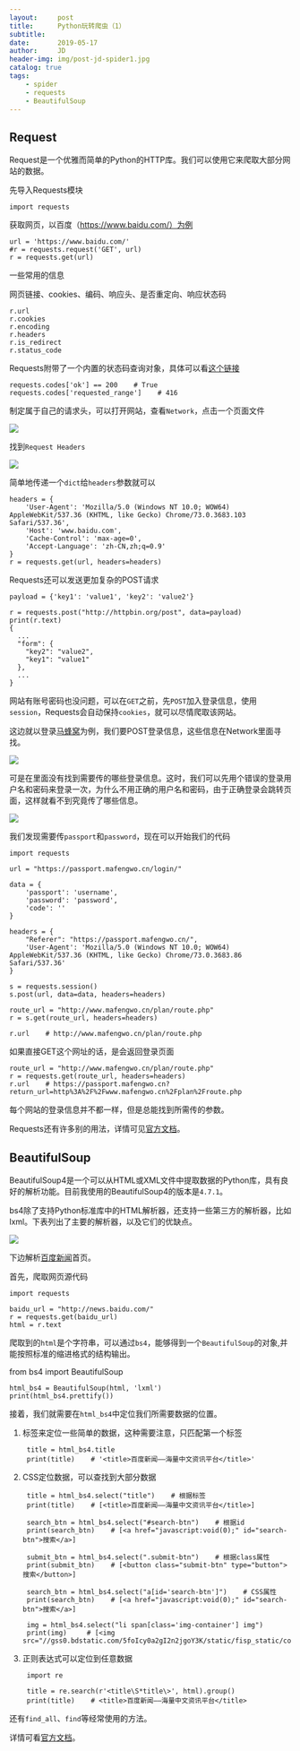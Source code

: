 ```yaml
---
layout:     post
title:      Python玩转爬虫（1）
subtitle:   
date:       2019-05-17
author:     JD
header-img: img/post-jd-spider1.jpg
catalog: true
tags:
    - spider
    - requests
    - BeautifulSoup
---
```


## Request

Request是一个优雅而简单的Python的HTTP库。我们可以使用它来爬取大部分网站的数据。

先导入Requests模块

    import requests

获取网页，以百度（https://www.baidu.com/）为例

    url = 'https://www.baidu.com/'
    #r = requests.request('GET', url)
    r = requests.get(url)

一些常用的信息

网页链接、cookies、编码、响应头、是否重定向、响应状态码

    r.url
    r.cookies
    r.encoding
    r.headers
    r.is_redirect
    r.status_code

Requests附带了一个内置的状态码查询对象，具体可以看[这个链接](https://github.com/kennethreitz/requests/blob/master/requests/status_codes.py)

    requests.codes['ok'] == 200    # True
    requests.codes['requested_range']    # 416


制定属于自己的请求头，可以打开网站，查看`Network`，点击一个页面文件

![](http://wx3.sinaimg.cn/mw690/006CxzLigy1g34iwh9f0uj30k00apq3i.jpg)

找到`Request Headers`

![](http://wx3.sinaimg.cn/mw690/006CxzLigy1g34isg3skdj30ok06wwez.jpg)

简单地传递一个`dict`给`headers`参数就可以

    headers = {
        'User-Agent': 'Mozilla/5.0 (Windows NT 10.0; WOW64) AppleWebKit/537.36 (KHTML, like Gecko) Chrome/73.0.3683.103 Safari/537.36',
        'Host': 'www.baidu.com',
        'Cache-Control': 'max-age=0',
        'Accept-Language': 'zh-CN,zh;q=0.9'
    }
    r = requests.get(url, headers=headers)

Requests还可以发送更加复杂的POST请求

    payload = {'key1': 'value1', 'key2': 'value2'}
    
    r = requests.post("http://httpbin.org/post", data=payload)
    print(r.text)
    {
      ...
      "form": {
        "key2": "value2",
        "key1": "value1"
      },
      ...
    }

网站有账号密码也没问题，可以在`GET`之前，先`POST`加入登录信息，使用`session`，Requests会自动保持`cookies`，就可以尽情爬取该网站。

这边就以登录[马蜂窝](http://www.mafengwo.cn/)为例，我们要POST登录信息，这些信息在Network里面寻找。

![](http://wx4.sinaimg.cn/mw690/006F1DTzgy1g36gmc61g8j30ni0dqq43.jpg)

可是在里面没有找到需要传的哪些登录信息。这时，我们可以先用个错误的登录用户名和密码来登录一次，为什么不用正确的用户名和密码，由于正确登录会跳转页面，这样就看不到究竟传了哪些信息。

![](http://wx4.sinaimg.cn/mw690/006F1DTzgy1g36gmclcfjj30o80l4n4q.jpg)


我们发现需要传`passport`和`password`，现在可以开始我们的代码

    import requests
    
    url = "https://passport.mafengwo.cn/login/"
    
    data = {
        'passport': 'username',
        'password': 'password',
        'code': ''
    }
    
    headers = {
        "Referer": "https://passport.mafengwo.cn/",
        'User-Agent': 'Mozilla/5.0 (Windows NT 10.0; WOW64) AppleWebKit/537.36 (KHTML, like Gecko) Chrome/73.0.3683.86 Safari/537.36'
    }
    
    s = requests.session()
    s.post(url, data=data, headers=headers)
    
    route_url = "http://www.mafengwo.cn/plan/route.php"
    r = s.get(route_url, headers=headers)
    
    r.url    # http://www.mafengwo.cn/plan/route.php

如果直接GET这个网址的话，是会返回登录页面

    route_url = "http://www.mafengwo.cn/plan/route.php"
    r = requests.get(route_url, headers=headers)
    r.url    # https://passport.mafengwo.cn?return_url=http%3A%2F%2Fwww.mafengwo.cn%2Fplan%2Froute.php

每个网站的登录信息并不都一样，但是总能找到所需传的参数。

Requests还有许多别的用法，详情可见[官方文档](https://2.python-requests.org//zh_CN/latest/user/quickstart.html)。

## BeautifulSoup

BeautifulSoup4是一个可以从HTML或XML文件中提取数据的Python库，具有良好的解析功能。目前我使用的BeautifulSoup4的版本是`4.7.1`。

bs4除了支持Python标准库中的HTML解析器，还支持一些第三方的解析器，比如lxml。下表列出了主要的解析器，以及它们的优缺点。

![](http://wx2.sinaimg.cn/mw690/006F1DTzgy1g37245w61pj314i09k3zd.jpg)

下边解析[百度新闻](http://news.baidu.com/)首页。

首先，爬取网页源代码

    import requests
    
    baidu_url = "http://news.baidu.com/"
    r = requests.get(baidu_url)
    html = r.text

爬取到的`html`是个字符串，可以通过`bs4`，能够得到一个`BeautifulSoup`的对象,并能按照标准的缩进格式的结构输出。

from bs4 import BeautifulSoup

    html_bs4 = BeautifulSoup(html, 'lxml')
    print(html_bs4.prettify())

接着，我们就需要在`html_bs4`中定位我们所需要数据的位置。

1. 标签来定位一些简单的数据，这种需要注意，只匹配第一个标签
    
        title = html_bs4.title
        print(title)    # '<title>百度新闻——海量中文资讯平台</title>'

2. CSS定位数据，可以查找到大部分数据

        title = html_bs4.select("title")    # 根据标签
        print(title)    # [<title>百度新闻——海量中文资讯平台</title>]

        search_btn = html_bs4.select("#search-btn")    # 根据id
        print(search_btn)    # [<a href="javascript:void(0);" id="search-btn">搜索</a>]

        submit_btn = html_bs4.select(".submit-btn")    # 根据class属性
        print(submit_btn)    # [<button class="submit-btn" type="button">搜索</button>]
        
        search_btn = html_bs4.select("a[id='search-btn']")    # CSS属性
        print(search_btn)    # [<a href="javascript:void(0);" id="search-btn">搜索</a>]
        
        img = html_bs4.select("li span[class='img-container'] img")
        print(img)     # [<img src="//gss0.bdstatic.com/5foIcy0a2gI2n2jgoY3K/static/fisp_static/common/img/sidebar/1014720a_d31158d.png"/>]

3. 正则表达式可以定位到任意数据

        import re
        
        title = re.search(r'<title\S*title\>', html).group()
        print(title)    # <title>百度新闻——海量中文资讯平台</title>

还有`find_all`、`find`等经常使用的方法。

详情可看[官方文档](https://www.crummy.com/software/BeautifulSoup/bs4/doc/#)。